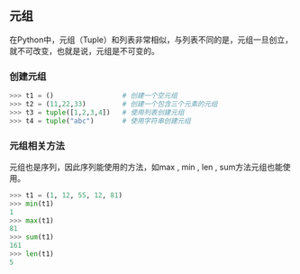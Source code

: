 
## 元组

在Python中，元组（Tuple）和列表非常相似，与列表不同的是，元组一旦创立，就不可改变，也就是说，元组是不可变的。

### 创建元组

```python
>>> t1 = ()                 # 创建一个空元组
>>> t2 = (11,22,33)         # 创建一个包含三个元素的元组
>>> t3 = tuple([1,2,3,4])   # 使用列表创建元组
>>> t4 = tuple("abc")       # 使用字符串创建元组
```

### 元组相关方法

元组也是序列，因此序列能使用的方法，如max , min , len , sum方法元组也能使用。

```python
>>> t1 = (1, 12, 55, 12, 81)
>>> min(t1)
1
>>> max(t1)
81
>>> sum(t1)
161
>>> len(t1)
5
```

